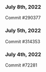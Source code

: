 ### July 8th, 2022

Commit #290377

### July 5th, 2022

Commit #314353


### July 4th, 2022

Commit #72281
